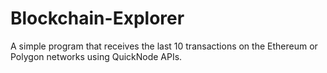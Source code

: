 # Blockchain-Explorer
A simple program that receives the last 10 transactions on the Ethereum or Polygon networks using QuickNode APIs.
